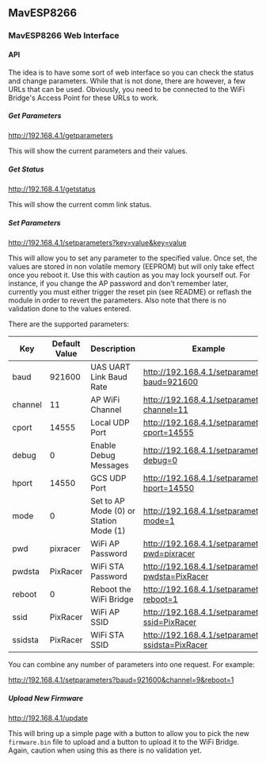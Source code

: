 ## MavESP8266
### MavESP8266 Web Interface

#### API

The idea is to have some sort of web interface so you can check the status and change parameters. While that is not done, there are however, a few URLs that can be used. Obviously, you need to be connected to the WiFi Bridge's Access Point for these URLs to work.

##### Get Parameters

http://192.168.4.1/getparameters

This will show the current parameters and their values.

##### Get Status

http://192.168.4.1/getstatus

This will show the current comm link status.

##### Set Parameters

http://192.168.4.1/setparameters?key=value&key=value

This will allow you to set any parameter to the specified value. Once set, the values are stored in non volatile memory (EEPROM) but will only take effect once you reboot it. Use this with caution as you may lock yourself out. For instance, if you change the AP password and don't remember later, currently you must either trigger the reset pin (see README) or reflash the module in order to revert the parameters. Also note that there is no validation done to the values entered. 

There are the supported parameters:

| Key  | Default Value | Description | Example |
| ------------- | -------------- | -------------- | -------------- |
| baud  | 921600 | UAS UART Link Baud Rate | http://192.168.4.1/setparameters?baud=921600 |
| channel | 11  | AP WiFi Channel | http://192.168.4.1/setparameters?channel=11 |
| cport | 14555  | Local UDP Port | http://192.168.4.1/setparameters?cport=14555 |
| debug | 0  | Enable Debug Messages | http://192.168.4.1/setparameters?debug=0 |
| hport | 14550  | GCS UDP Port | http://192.168.4.1/setparameters?hport=14550 |
| mode | 0  | Set to AP Mode (0) or Station Mode (1) | http://192.168.4.1/setparameters?mode=1 |
| pwd | pixracer  | WiFi AP Password | http://192.168.4.1/setparameters?pwd=pixracer |
| pwdsta | PixRacer  | WiFi STA Password | http://192.168.4.1/setparameters?pwdsta=PixRacer |
| reboot | 0  | Reboot the WiFi Bridge | http://192.168.4.1/setparameters?reboot=1 |
| ssid | PixRacer  | WiFi AP SSID | http://192.168.4.1/setparameters?ssid=PixRacer |
| ssidsta | PixRacer  | WiFi STA SSID | http://192.168.4.1/setparameters?ssidsta=PixRacer |

You can combine any number of parameters into one request. For example:

http://192.168.4.1/setparameters?baud=921600&channel=9&reboot=1

##### Upload New Firmware

http://192.168.4.1/update

This will bring up a simple page with a button to allow you to pick the new ```firmware.bin``` file to upload and a button to upload it to the WiFi Bridge. Again, caution when using this as there is no validation yet.
